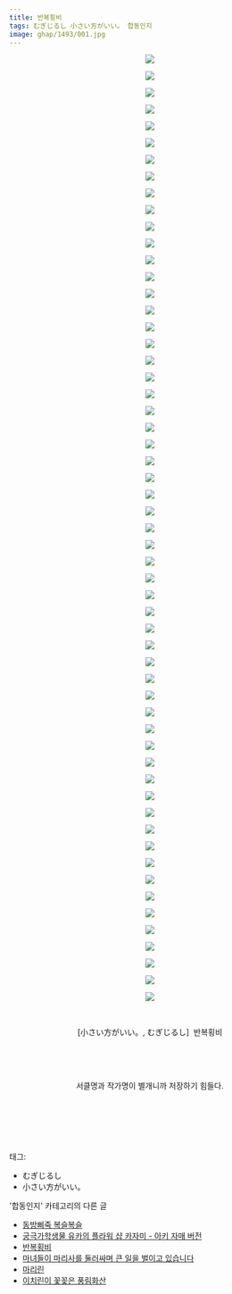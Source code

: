 ```yaml
---
title: 반복횡비
tags: むぎじるし 小さい方がいい。 합동인지
image: ghap/1493/001.jpg
---
```

<div class="article">
<p style="text-align: center; clear: none; float: none;"><img src="{{ site.nasurl }}/ghap/1493/001.jpg"/></p>
<p style="text-align: center; clear: none; float: none;"><img src="{{ site.nasurl }}/ghap/1493/002.jpg"/></p>
<p style="text-align: center; clear: none; float: none;"><img src="{{ site.nasurl }}/ghap/1493/003.jpg"/></p>
<p style="text-align: center; clear: none; float: none;"><img src="{{ site.nasurl }}/ghap/1493/004.jpg"/></p>
<p style="text-align: center; clear: none; float: none;"><img src="{{ site.nasurl }}/ghap/1493/005.jpg"/></p>
<p style="text-align: center; clear: none; float: none;"><img src="{{ site.nasurl }}/ghap/1493/006.jpg"/></p>
<p style="text-align: center; clear: none; float: none;"><img src="{{ site.nasurl }}/ghap/1493/007.jpg"/></p>
<p style="text-align: center; clear: none; float: none;"><img src="{{ site.nasurl }}/ghap/1493/008.jpg"/></p>
<p style="text-align: center; clear: none; float: none;"><img src="{{ site.nasurl }}/ghap/1493/009.jpg"/></p>
<p style="text-align: center; clear: none; float: none;"><img src="{{ site.nasurl }}/ghap/1493/010.jpg"/></p>
<p style="text-align: center; clear: none; float: none;"><img src="{{ site.nasurl }}/ghap/1493/011.jpg"/></p>
<p style="text-align: center; clear: none; float: none;"><img src="{{ site.nasurl }}/ghap/1493/012.jpg"/></p>
<p style="text-align: center; clear: none; float: none;"><img src="{{ site.nasurl }}/ghap/1493/013.jpg"/></p>
<p style="text-align: center; clear: none; float: none;"><img src="{{ site.nasurl }}/ghap/1493/014.jpg"/></p>
<p style="text-align: center; clear: none; float: none;"><img src="{{ site.nasurl }}/ghap/1493/015.jpg"/></p>
<p style="text-align: center; clear: none; float: none;"><img src="{{ site.nasurl }}/ghap/1493/016.jpg"/></p>
<p style="text-align: center; clear: none; float: none;"><img src="{{ site.nasurl }}/ghap/1493/017.jpg"/></p>
<p style="text-align: center; clear: none; float: none;"><img src="{{ site.nasurl }}/ghap/1493/018.jpg"/></p>
<p style="text-align: center; clear: none; float: none;"><img src="{{ site.nasurl }}/ghap/1493/019.jpg"/></p>
<p style="text-align: center; clear: none; float: none;"><img src="{{ site.nasurl }}/ghap/1493/020.jpg"/></p>
<p style="text-align: center; clear: none; float: none;"><img src="{{ site.nasurl }}/ghap/1493/021.jpg"/></p>
<p style="text-align: center; clear: none; float: none;"><img src="{{ site.nasurl }}/ghap/1493/022.jpg"/></p>
<p style="text-align: center; clear: none; float: none;"><img src="{{ site.nasurl }}/ghap/1493/023.jpg"/></p>
<p style="text-align: center; clear: none; float: none;"><img src="{{ site.nasurl }}/ghap/1493/024.jpg"/></p>
<p style="text-align: center; clear: none; float: none;"><img src="{{ site.nasurl }}/ghap/1493/025.jpg"/></p>
<p style="text-align: center; clear: none; float: none;"><img src="{{ site.nasurl }}/ghap/1493/026.jpg"/></p>
<p style="text-align: center; clear: none; float: none;"><img src="{{ site.nasurl }}/ghap/1493/027.jpg"/></p>
<p style="text-align: center; clear: none; float: none;"><img src="{{ site.nasurl }}/ghap/1493/028.jpg"/></p>
<p style="text-align: center; clear: none; float: none;"><img src="{{ site.nasurl }}/ghap/1493/029.jpg"/></p>
<p style="text-align: center; clear: none; float: none;"><img src="{{ site.nasurl }}/ghap/1493/030.jpg"/></p>
<p style="text-align: center; clear: none; float: none;"><img src="{{ site.nasurl }}/ghap/1493/031.jpg"/></p>
<p style="text-align: center; clear: none; float: none;"><img src="{{ site.nasurl }}/ghap/1493/032.jpg"/></p>
<p style="text-align: center; clear: none; float: none;"><img src="{{ site.nasurl }}/ghap/1493/033.jpg"/></p>
<p style="text-align: center; clear: none; float: none;"><img src="{{ site.nasurl }}/ghap/1493/034.jpg"/></p>
<p style="text-align: center; clear: none; float: none;"><img src="{{ site.nasurl }}/ghap/1493/035.jpg"/></p>
<p style="text-align: center; clear: none; float: none;"><img src="{{ site.nasurl }}/ghap/1493/036.jpg"/></p>
<p style="text-align: center; clear: none; float: none;"><img src="{{ site.nasurl }}/ghap/1493/037.jpg"/></p>
<p style="text-align: center; clear: none; float: none;"><img src="{{ site.nasurl }}/ghap/1493/038.jpg"/></p>
<p style="text-align: center; clear: none; float: none;"><img src="{{ site.nasurl }}/ghap/1493/039.jpg"/></p>
<p style="text-align: center; clear: none; float: none;"><img src="{{ site.nasurl }}/ghap/1493/040.jpg"/></p>
<p style="text-align: center; clear: none; float: none;"><img src="{{ site.nasurl }}/ghap/1493/041.jpg"/></p>
<p style="text-align: center; clear: none; float: none;"><img src="{{ site.nasurl }}/ghap/1493/042.jpg"/></p>
<p style="text-align: center; clear: none; float: none;"><img src="{{ site.nasurl }}/ghap/1493/043.jpg"/></p>
<p style="text-align: center; clear: none; float: none;"><img src="{{ site.nasurl }}/ghap/1493/044.jpg"/></p>
<p style="text-align: center; clear: none; float: none;"><img src="{{ site.nasurl }}/ghap/1493/045.jpg"/></p>
<p style="text-align: center; clear: none; float: none;"><img src="{{ site.nasurl }}/ghap/1493/046.jpg"/></p>
<p style="text-align: center; clear: none; float: none;"><img src="{{ site.nasurl }}/ghap/1493/047.jpg"/></p>
<p style="text-align: center; clear: none; float: none;"><img src="{{ site.nasurl }}/ghap/1493/048.jpg"/></p>
<p style="text-align: center; clear: none; float: none;"><img src="{{ site.nasurl }}/ghap/1493/049.jpg"/></p>
<p style="text-align: center; clear: none; float: none;"><img src="{{ site.nasurl }}/ghap/1493/050.jpg"/></p>
<p style="text-align: center; clear: none; float: none;"><img src="{{ site.nasurl }}/ghap/1493/051.jpg"/></p>
<p style="text-align: center; clear: none; float: none;"><img src="{{ site.nasurl }}/ghap/1493/052.jpg"/></p>
<p style="text-align: center; clear: none; float: none;"><img src="{{ site.nasurl }}/ghap/1493/053.jpg"/></p>
<p style="text-align: center; clear: none; float: none;"><img src="{{ site.nasurl }}/ghap/1493/054.jpg"/></p>
<p style="text-align: center; clear: none; float: none;"><img src="{{ site.nasurl }}/ghap/1493/055.jpg"/></p>
<p style="text-align: center; clear: none; float: none;"><img src="{{ site.nasurl }}/ghap/1493/056.jpg"/></p>
<p style="text-align: center; clear: none; float: none;"><img src="{{ site.nasurl }}/ghap/1493/057.jpg"/></p>
<p style="text-align: center; clear: none; float: none;"><br/></p>
<p style="text-align: center; clear: none; float: none;">[小さい方がいい。, むぎじるし]  반복횡비</p>
<p style="text-align: center; clear: none; float: none;"><br/></p>
<p style="text-align: center; clear: none; float: none;"><br/></p>
<p style="text-align: center; clear: none; float: none;">서클명과 작가명이 별개니까 저장하기 힘들다.</p>
<p style="text-align: center; clear: none; float: none;"><br/></p>
<p style="text-align: center; clear: none; float: none;"><br/></p>
<p><br/></p>
</div><div class="tagTrail">
<p>태그: </p>
<ul>
<li>むぎじるし</li>
<li>小さい方がいい。</li>
</ul>
</div><div class="another">
<p>'합동인지' 카테고리의 다른 글</p>
<ul>
<li><a href="/2016-08-12-ghap_1540">동방삐죽 복슬복슬</a></li>
<li><a href="/2016-08-12-ghap_1535">궁극가학생물 유카의 플라워 샵 카자미 - 아키 자매 버전</a></li>
<li><a href="/2016-08-11-ghap_1493">반복횡비</a></li>
<li><a href="/2016-08-11-ghap_1477">마녀들이 마리사를 둘러싸며 큰 일을 벌이고 있습니다</a></li>
<li><a href="/2016-08-03-ghap_1323">마리린</a></li>
<li><a href="/2016-08-03-ghap_1313">이치린이 꽃꽂은 풍림화산</a></li>
</ul>
</div><div class="cb_module cb_fluid">
<div class="cb_wrt cb_profile">
</div><!-- commentList close -->
</div>